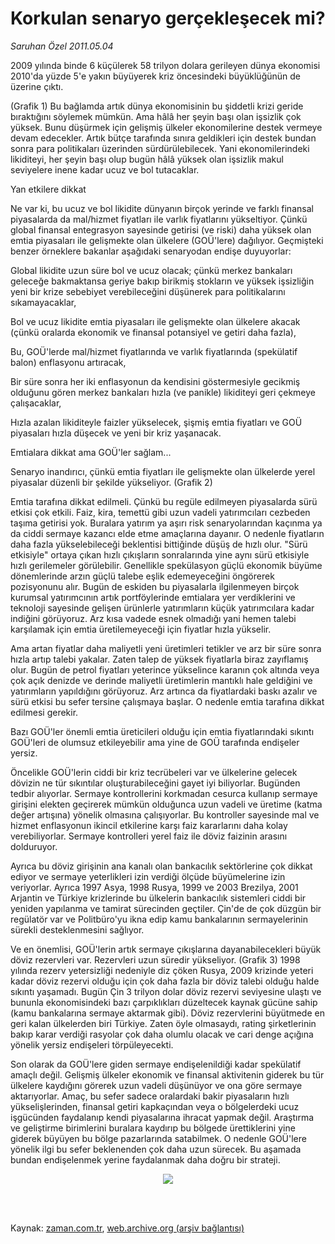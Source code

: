 # Korkulan senaryo gerçekleşecek mi?

*Saruhan Özel 2011.05.04*

<td class="columnist-detail">
<p>2009 yılında binde 6 küçülerek 58 trilyon dolara gerileyen dünya ekonomisi 2010'da yüzde 5'e yakın büyüyerek kriz öncesindeki büyüklüğünün de üzerine çıktı.</p>
<p>
<div id="haberMetinDiv">
<p>(Grafik 1) Bu bağlamda artık dünya ekonomisinin bu şiddetli krizi geride bıraktığını söylemek mümkün. Ama hâlâ her şeyin başı olan işsizlik çok yüksek. Bunu düşürmek için gelişmiş ülkeler ekonomilerine destek vermeye devam edecekler. Artık bütçe tarafında sınıra geldikleri için destek bundan sonra para politikaları üzerinden sürdürülebilecek. Yani ekonomilerindeki likiditeyi, her şeyin başı olup bugün hâlâ yüksek olan işsizlik makul seviyelere inene kadar ucuz ve bol tutacaklar.
<p>Yan etkilere dikkat
<p>Ne var ki, bu ucuz ve bol likidite dünyanın birçok yerinde ve farklı finansal piyasalarda da mal/hizmet fiyatları ile varlık fiyatlarını yükseltiyor. Çünkü global finansal entegrasyon sayesinde getirisi (ve riski) daha yüksek olan emtia piyasaları ile gelişmekte olan ülkelere (GOÜ'lere) dağılıyor. Geçmişteki benzer örneklere bakanlar aşağıdaki senaryodan endişe duyuyorlar:
<p> Global likidite uzun süre bol ve ucuz olacak; çünkü merkez bankaları geleceğe bakmaktansa geriye bakıp birikmiş stokların ve yüksek işsizliğin yeni bir krize sebebiyet verebileceğini düşünerek para politikalarını sıkamayacaklar,
<p> Bol ve ucuz likidite emtia piyasaları ile gelişmekte olan ülkelere akacak (çünkü oralarda ekonomik ve finansal potansiyel ve getiri daha fazla),
<p> Bu, GOÜ'lerde mal/hizmet fiyatlarında ve varlık fiyatlarında (spekülatif balon) enflasyonu artıracak,
<p> Bir süre sonra her iki enflasyonun da kendisini göstermesiyle gecikmiş olduğunu gören merkez bankaları hızla (ve panikle) likiditeyi geri çekmeye çalışacaklar,
<p> Hızla azalan likiditeyle faizler yükselecek, şişmiş emtia fiyatları ve GOÜ piyasaları hızla düşecek ve yeni bir kriz yaşanacak.
<p>Emtialara dikkat ama GOÜ'ler sağlam...
<p>Senaryo inandırıcı, çünkü emtia fiyatları ile gelişmekte olan ülkelerde yerel piyasalar düzenli bir şekilde yükseliyor. (Grafik 2)
<p> Emtia tarafına dikkat edilmeli. Çünkü bu regüle edilmeyen piyasalarda sürü etkisi çok etkili. Faiz, kira, temettü gibi uzun vadeli yatırımcıları cezbeden taşıma getirisi yok. Buralara yatırım ya aşırı risk senaryolarından kaçınma ya da ciddi sermaye kazancı elde etme amaçlarına dayanır. O nedenle fiyatların daha fazla yükselebileceği beklentisi bittiğinde düşüş de hızlı olur. "Sürü etkisiyle" ortaya çıkan hızlı çıkışların sonralarında yine aynı sürü etkisiyle hızlı gerilemeler görülebilir. Genellikle spekülasyon güçlü ekonomik büyüme dönemlerinde arzın güçlü talebe eşlik edemeyeceğini öngörerek pozisyonunu alır. Bugün de eskiden bu piyasalarla ilgilenmeyen birçok kurumsal yatırımcının artık portföylerinde emtialara yer verdiklerini ve teknoloji sayesinde gelişen ürünlerle yatırımların küçük yatırımcılara kadar indiğini görüyoruz. Arz kısa vadede esnek olmadığı yani hemen talebi karşılamak için emtia üretilemeyeceği için fiyatlar hızla yükselir.
<p> Ama artan fiyatlar daha maliyetli yeni üretimleri tetikler ve arz bir süre sonra hızla artıp talebi yakalar. Zaten talep de yüksek fiyatlarla biraz zayıflamış olur. Bugün de petrol fiyatları yeterince yükselince karanın çok altında veya çok açık denizde ve derinde maliyetli üretimlerin mantıklı hale geldiğini ve yatırımların yapıldığını görüyoruz. Arz artınca da fiyatlardaki baskı azalır ve sürü etkisi bu sefer tersine çalışmaya başlar. O nedenle emtia tarafına dikkat edilmesi gerekir.
<p> Bazı GOÜ'ler önemli emtia üreticileri olduğu için emtia fiyatlarındaki sıkıntı GOÜ'leri de olumsuz etkileyebilir ama yine de GOÜ tarafında endişeler yersiz.
<p> Öncelikle GOÜ'lerin ciddi bir kriz tecrübeleri var ve ülkelerine gelecek dövizin ne tür sıkıntılar oluşturabileceğini gayet iyi biliyorlar. Bugünden tedbir alıyorlar. Sermaye kontrollerini korkmadan cesurca kullanıp sermaye girişini elekten geçirerek mümkün olduğunca uzun vadeli ve üretime (katma değer artışına) yönelik olmasına çalışıyorlar. Bu kontroller sayesinde mal ve hizmet enflasyonun ikincil etkilerine karşı faiz kararlarını daha kolay verebiliyorlar. Sermaye kontrolleri yerel faiz ile döviz faizinin arasını dolduruyor. 
<p> Ayrıca bu döviz girişinin ana kanalı olan bankacılık sektörlerine çok dikkat ediyor ve sermaye yeterlikleri izin verdiği ölçüde büyümelerine izin veriyorlar. Ayrıca 1997 Asya, 1998 Rusya, 1999 ve 2003 Brezilya, 2001 Arjantin ve Türkiye krizlerinde bu ülkelerin bankacılık sistemleri ciddi bir yeniden yapılanma ve tamirat sürecinden geçtiler. Çin'de de çok düzgün bir regülatör var ve Politbüro'yu ikna edip kamu bankalarının sermayelerinin sürekli desteklenmesini sağlıyor. 
<p> Ve en önemlisi, GOÜ'lerin artık sermaye çıkışlarına dayanabilecekleri büyük döviz rezervleri var. Rezervleri uzun süredir yükseliyor. (Grafik 3) 1998 yılında rezerv yetersizliği nedeniyle diz çöken Rusya, 2009 krizinde yeteri kadar döviz rezervi olduğu için çok daha fazla bir döviz talebi olduğu halde sıkıntı yaşamadı. Bugün Çin 3 trilyon dolar döviz rezervi seviyesine ulaştı ve bununla ekonomisindeki bazı çarpıklıkları düzeltecek kaynak gücüne sahip (kamu bankalarına sermaye aktarmak gibi). Döviz rezervlerini büyütmede en geri kalan ülkelerden biri Türkiye. Zaten öyle olmasaydı, rating şirketlerinin bakıp karar verdiği rasyolar çok daha olumlu olacak ve cari denge açığına yönelik yersiz endişeleri törpüleyecekti.
<p> Son olarak da GOÜ'lere giden sermaye endişelenildiği kadar spekülatif amaçlı değil. Gelişmiş ülkeler ekonomik ve finansal aktivitenin giderek bu tür ülkelere kaydığını görerek uzun vadeli düşünüyor ve ona göre sermaye aktarıyorlar. Amaç, bu sefer sadece oralardaki bakir piyasaların hızlı yükselişlerinden, finansal getiri kapkaçından veya o bölgelerdeki ucuz işgücünden faydalanıp kendi piyasalarına ihracat yapmak değil. Araştırma ve geliştirme birimlerini buralara kaydırıp bu bölgede ürettiklerini yine giderek büyüyen bu bölge pazarlarında satabilmek. O nedenle GOÜ'lere yönelik ilgi bu sefer beklenenden çok daha uzun sürecek. Bu aşamada bundan endişelenmek yerine faydalanmak daha doğru bir strateji.
<p>
<p><p align="center"><img border="0" src="http://web.archive.org/web/20110828035109im_/http://medya.zaman.com.tr/2011/05/04/resim5.jpg"/>
</p></p></p></p></p></p></p></p></p></p></p></p></p></p></p></p></p></p></p></p></div>
</p>


<p><br>
		 </br></p></td>

Kaynak: [zaman.com.tr](http://zaman.com.tr/yazar.do?yazino=1129656), [web.archive.org (arşiv bağlantısı)](http://web.archive.org/web/20110828035109/http://www.zaman.com.tr:80/yazar.do?yazino=1129656)
